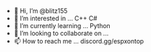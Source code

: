 - 👋 Hi, I’m @blitz155
- 👀 I’m interested in ... C++ C#
- 🌱 I’m currently learning ... Python
- 💞️ I’m looking to collaborate on ...
- 📫 How to reach me ... discord.gg/espxontop

<!---
blitz155/blitz155 is a ✨ special ✨ repository because its `README.md` (this file) appears on your GitHub profile.
You can click the Preview link to take a look at your changes.
--->
